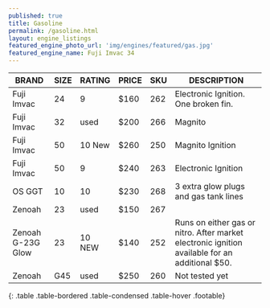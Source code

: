 ```yaml
---
published: true
title: Gasoline
permalink: /gasoline.html
layout: engine_listings
featured_engine_photo_url: 'img/engines/featured/gas.jpg'
featured_engine_name: Fuji Imvac 34
---
```



















BRAND              |  SIZE   |  RATING  |  PRICE  |  SKU   |   DESCRIPTION
-------------------|---------|----------|---------|--------|--------------------   
Fuji Imvac         | 24      | 9        | $160    | 262    | Electronic Ignition. One broken fin.  
Fuji Imvac         | 32      | used     | $200    | 266    | Magnito                                 
Fuji Imvac         | 50      | 10 New   | $260    | 250    | Magnito Ignition
Fuji Imvac         | 50      | 9        | $240    | 263    | Electronic Ignition
OS GGT             | 10      | 10       | $230    | 268    | 3 extra glow plugs and gas tank lines
Zenoah             | 23      | used     | $150    | 267    | 
Zenoah G-23G Glow  | 23      | 10 NEW   | $140    | 252    | Runs on either gas or nitro. After market electronic ignition available for an additional $50.                                                                        
Zenoah             | G45     | used     | $250    | 260    | Not tested yet                                          
{: .table .table-bordered .table-condensed .table-hover .footable}
